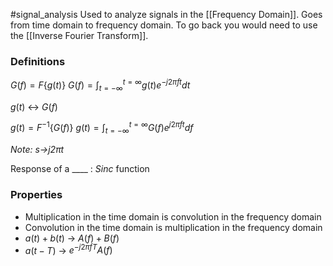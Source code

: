 #signal_analysis 
Used to analyze signals in the [[Frequency Domain]].
Goes from time domain to frequency domain. To go back you would need to use the [[Inverse Fourier Transform]].

### Definitions
$G(f)=F\{g(t)\}$
$G(f)=\int _{t=-\infty}^{t=\infty}g(t)e^{-j2\pi ft}dt$

$g(t)$ <-> $G(f)$

$g(t)=F^{-1}\{G(f)\}$
$g(t)=\int _{t=-\infty}^{t=\infty}G(f)e^{j2\pi ft}df$

*Note: $s$->$j2\pi t$*

Response of a ____ : $Sinc$ function

### Properties
- Multiplication in the time domain is convolution in the frequency domain
- Convolution in the time domain is multiplication in the frequency domain
- $a(t)+b(t)$ -> $A(f)+B(f)$
- $a(t-T)$ -> $e^{-j2\pi fT}A(f)$
